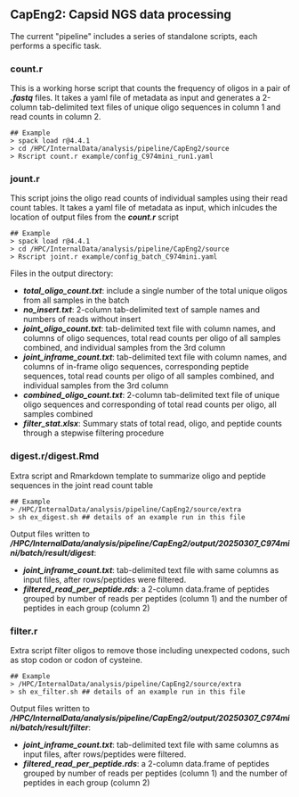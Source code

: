 ## CapEng2: Capsid NGS data processing

The current "pipeline" includes a series of standalone scripts, each performs a specific task.

### count.r

This is a working horse script that counts the frequency of oligos in a pair of ***.fastq*** files. It takes a yaml file of metadata as input and generates a 2-column tab-delimited text files of unique oligo sequences in column 1 and read counts in column 2.

```
## Example
> spack load r@4.4.1
> cd /HPC/InternalData/analysis/pipeline/CapEng2/source
> Rscript count.r example/config_C974mini_run1.yaml
```

### jount.r

This script joins the oligo read counts of individual samples using their read count tables. It takes a yaml file of metadata as input, which inlcudes the location of output files from the ***count.r*** script 

```
## Example
> spack load r@4.4.1
> cd /HPC/InternalData/analysis/pipeline/CapEng2/source
> Rscript joint.r example/config_batch_C974mini.yaml
```

Files in the output directory:

  - ***total_oligo_count.txt***: include a single number of the total unique oligos from all samples in the batch
  - ***no_insert.txt***: 2-column tab-delimited text of sample names and numbers of reads without insert
  - ***joint_oligo_count.txt***: tab-delimited text file with column names, and columns of oligo sequences, total read counts per oligo of all samples combined, and individual samples from the 3rd column 
  - ***joint_inframe_count.txt***: tab-delimited text file with column names, and columns of in-frame oligo sequences, corresponding peptide sequences, total read counts per oligo of all samples combined, and individual samples from the 3rd column 
  - ***combined_oligo_count.txt***: 2-column tab-delimited text file of unique oligo sequences and corresponding of total read counts per oligo, all samples combined
  - ***filter_stat.xlsx***: Summary stats of total read, oligo, and peptide counts through a stepwise filtering procedure

### digest.r/digest.Rmd

Extra script and Rmarkdown template to summarize oligo and peptide sequences in the joint read count table

```
## Example
> /HPC/InternalData/analysis/pipeline/CapEng2/source/extra
> sh ex_digest.sh ## details of an example run in this file
```

Output files written to ***/HPC/InternalData/analysis/pipeline/CapEng2/output/20250307_C974mini/batch/result/digest***:

- ***joint_inframe_count.txt***: tab-delimited text file with same columns as input files, after rows/peptides were filtered.
- ***filtered_read_per_peptide.rds***: a 2-column data.frame of peptides grouped by number of reads per peptides (column 1) and the number of peptides in each group (column 2) 




### filter.r

Extra script filter oligos to remove those including unexpected codons, such as stop codon or codon of cysteine. 

```
## Example
> /HPC/InternalData/analysis/pipeline/CapEng2/source/extra
> sh ex_filter.sh ## details of an example run in this file
```

Output files written to ***/HPC/InternalData/analysis/pipeline/CapEng2/output/20250307_C974mini/batch/result/filter***:

- ***joint_inframe_count.txt***: tab-delimited text file with same columns as input files, after rows/peptides were filtered.
- ***filtered_read_per_peptide.rds***: a 2-column data.frame of peptides grouped by number of reads per peptides (column 1) and the number of peptides in each group (column 2) 



